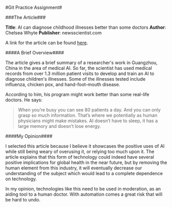 #Git Practice Assignment#

###The Article###

**Title**: AI can diagnose childhood illnesses better than some doctors
**Author**: Chelsea Whyte
**Publisher**: newsscientist.com

A link for the article can be found [here](https://www.newscientist.com/article/2193361-ai-can-diagnose-childhood-illnesses-better-than-some-doctors/).

####A Brief Overview####

The article gives a brief summary of a researcher's work in Guangzhou, China in the area of medical AI. So far, the scientist has used
medical records from over 1.3 million patient visits to develop and train an AI to diagnose children's illnesses. Some of the 
illnesses tested include influenza, chicken pox, and hand-foot-mouth disease.

According to him, his program might work better than some real-life doctors. He says:

>When you’re busy you can see 80 patients a day. And you can only grasp so much information. That’s where we potentially as human physicians might make mistakes. AI doesn’t have to sleep, it has a large memory and doesn’t lose energy.

####My Opinion####

I selected this article because I believe it showcases the positive uses of AI while still being weary of overusing it, or relying too much
upon it. The article explains that this form of technology could indeed have several positive implications for global health in the
near future, but by removing the human element from this industry, it will eventually decrease our understanding of the subject which
would lead to a complete dependence on technology.

In my opinion, technologies like this need to be used in moderation, as an aiding tool to a human doctor. With automation comes a
great risk that will be hard to undo.  

